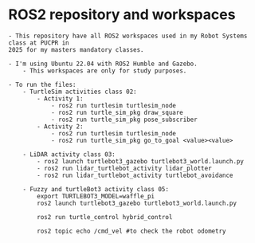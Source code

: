 # ROS2 repository and workspaces
	- This repository have all ROS2 workspaces used in my Robot Systems class at PUCPR in 
	2025 for my masters mandatory classes.
	
	- I'm using Ubuntu 22.04 with ROS2 Humble and Gazebo.
		- This workspaces are only for study purposes.
	
	- To run the files:
		- TurtleSim activities class 02:
			- Activity 1:
				- ros2 run turtlesim turtlesim_node
				- ros2 run turtle_sim_pkg draw_square
				- ros2 run turtle_sim_pkg pose_subscriber
			- Activity 2:
				- ros2 run turtlesim turtlesim_node
				- ros2 run turtle_sim_pkg go_to_goal <value><value>
				
		- LiDAR activity class 03:
			- ros2 launch turtlebot3_gazebo turtlebot3_world.launch.py
			- ros2 run lidar_turtlebot_activity lidar_plotter
			- ros2 run lidar_turtlebot_activity turtlebot_avoidance
			
		- Fuzzy and turtleBot3 activity class 05:
			export TURTLEBOT3_MODEL=waffle_pi
			ros2 launch turtlebot3_gazebo turtlebot3_world.launch.py
			
			ros2 run turtle_control hybrid_control
			
			ros2 topic echo /cmd_vel #to check the robot odometry
